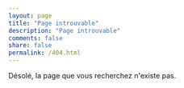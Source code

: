 ```yaml
---
layout: page
title: "Page introuvable"
description: "Page introuvable"
comments: false
share: false
permalink: /404.html
---  
```


Désolé, la page que vous recherchez n'existe pas.

<script type="text/javascript">
  var GOOG_FIXURL_LANG = 'en';
  var GOOG_FIXURL_SITE = '{{ site.url }}'
</script>
<script type="text/javascript"
  src="//linkhelp.clients.google.com/tbproxy/lh/wm/fixurl.js">
</script>
